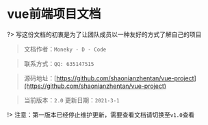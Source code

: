 # vue前端项目文档

?> 写这份文档的初衷是为了让团队成员以一种友好的方式了解自己的项目

> 文档作者：`Moneky - D - Code`

> 联系方式：`QQ: 635147515`

> 源码地址：[https://github.com/shaonianzhentan/vue-project](https://github.com/shaonianzhentan/vue-project)

> 当前版本：`2.0` 更新日期：`2021-3-1`


!> 注意：第一版本已经停止维护更新，需要查看文档请切换至`v1.0`查看